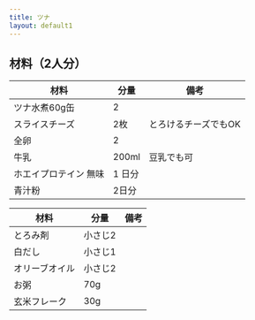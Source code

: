 ```yaml
---
title: ツナ
layout: default1
---
```

## 材料（2人分）

| 材料 | 分量 | 備考 |
| --- | --- | ---- |
| ツナ水煮60g缶 | 2 | |
| スライスチーズ | 2枚 | とろけるチーズでもOK |
| 全卵 | 2 | |
| 牛乳 | 200ml | 豆乳でも可 |
| ホエイプロテイン 無味 | 1 日分 | |
| 青汁粉 | 2日分 | |

| 材料 | 分量 | 備考 |
| --- | --- | ---- |
| とろみ剤 | 小さじ2 | |
| 白だし | 小さじ1 | |
| オリーブオイル | 小さじ2 | |
| お粥 | 70g | |
| 玄米フレーク | 30g | |
